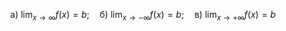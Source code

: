 $$ \text{а) } \lim_{x \to \infty} f(x) = b; \quad \text{б) } \lim_{x \to -\infty} f(x) = b; \quad \text{в) } \lim_{x \to +\infty} f(x) = b $$